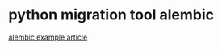 # python migration tool alembic

[alembic example article](https://chaojin101.github.io/posts/Python-alembic/)
